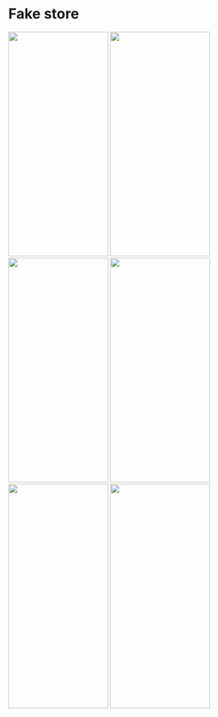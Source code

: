 # Fake store

<img src="https://github.com/Yudnikov-Leonid/FakeStore/assets/146124751/8d3e4866-115a-48f2-b072-7bdf53a6a117" width="200" height="450">
<img src="https://github.com/Yudnikov-Leonid/FakeStore/assets/146124751/e57e6221-ab89-403c-8f1e-218c98e2d0bc" width="200" height="450">
<img src="https://github.com/Yudnikov-Leonid/FakeStore/assets/146124751/5739a778-b911-4809-a842-ed4b25bbeb56" width="200" height="450">
<img src="https://github.com/Yudnikov-Leonid/FakeStore/assets/146124751/ec42238e-5d5c-40af-a2cb-15cc7fcd557b" width="200" height="450">
<img src="https://github.com/Yudnikov-Leonid/FakeStore/assets/146124751/878e6258-759c-4919-8a3b-2ab037fdd012" width="200" height="450">
<img src="https://github.com/Yudnikov-Leonid/FakeStore/assets/146124751/bd1e31b5-4057-49ad-9684-11d4f0288ff8" width="200" height="450">
